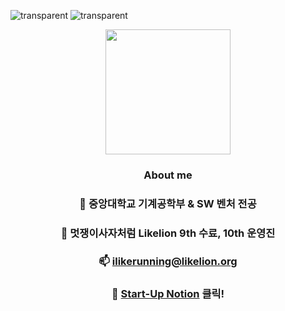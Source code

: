 <!-- ![transparent](https://capsule-render.vercel.app/api?type=transparent&fontColor=7fe8ff&text=비전을%20품은%20SW%20ENGINEER,%20김명준입니다!&height=150&fontSize=40&desc=몰입으로%20에너지를%20얻는다&descAlignY=20&descAlign=19) -->

![transparent](https://capsule-render.vercel.app/api?type=transparent&fontColor=7fe8ff&text=비전을%20품은%20SW%20ENGINEER,&height=120&fontSize=40&desc=몰입으로%20에너지를%20얻는다&descAlignY=22&descAlign=50)
![transparent](https://capsule-render.vercel.app/api?type=transparent&fontColor=7fe8ff&text=김명준입니다!&height=50&fontSize=40&AlignY=22)



<div align=center>
  <img  style="width:200px;" src ="https://user-images.githubusercontent.com/82504981/160657475-ff847571-08eb-407b-8de6-51dd4c5b0b7c.png" />
  <br>
  
  ### About me
  
  ### 📖 중앙대학교 기계공학부 & SW 벤처 전공
  ### 🦁 멋쟁이사자처럼 Likelion 9th 수료, 10th 운영진
  ### 📫 ilikerunning@likelion.org</h2>
  ### 📒 [Start-Up Notion](https://grandiose-behavior-af2.notion.site/INTRODUCE-70241813d440400e8249328e0d2d2751) 클릭!

</div>

